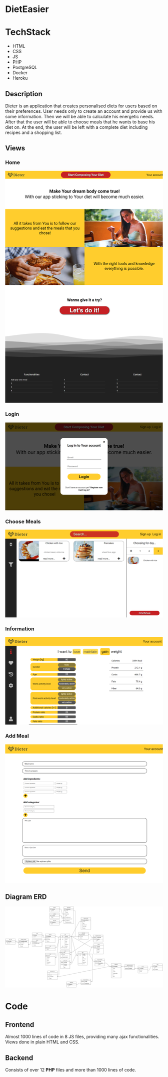 # DietEasier

# TechStack
- HTML
- CSS
- JS
- PHP
- PostgreSQL
- Docker
- Heroku

## Description
Dieter is an application that creates personalised diets for users based on their preferences.
User needs only to create an account and provide us with some information.
Then we will be able to calculate his energetic needs. 
After that the user will be able to choose meals that he wants to base his diet on.
At the end, the user will be left with a complete diet including recipes and a shopping list.


## Views
### Home
![](other/HomePagepng.png)

### Login
![](other/login.png)

### Choose Meals
![](other/chooseMeals.png)

### Information
![](other/info.png)

### Add Meal
![](other/localhost_8080_addMeal.png)

## Diagram ERD
![](other/DietEasier-DBDiagram.drawio.png)

# Code
## Frontend
Almost 1000 lines of code in 8 JS files, providing many ajax functionalities. Views done in plain HTML and CSS.

## Backend
Consists of over 12 **PHP** files and more than 1000 lines of code. 